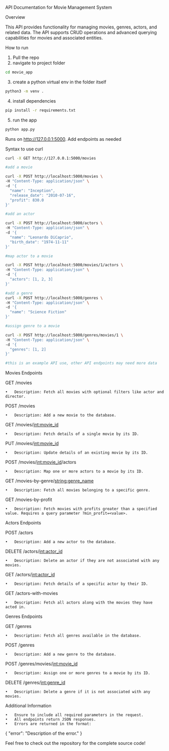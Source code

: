 API Documentation for Movie Management System

Overview

This API provides functionality for managing movies, genres, actors, and related data. The API supports CRUD operations and advanced querying capabilities for movies and associated entities.

How to run 
1) Pull the repo
2) navigate to project folder
```bash
cd movie_app
```
3) create a python virtual env in the folder itself
```bash
python3 -m venv .
```
4) install dependencies
```bash
pip install -r requirements.txt
```
5) run the app
```bash
python app.py
```

Runs on http://127.0.0.1:5000.
Add endpoints as needed

Syntax to use curl
```bash
curl -X GET http://127.0.0.1:5000/movies

#add a movie

curl -X POST http://localhost:5000/movies \
-H "Content-Type: application/json" \
-d '{
  "name": "Inception",
  "release_date": "2010-07-16",
  "profit": 830.0
}'

#add an actor

curl -X POST http://localhost:5000/actors \
-H "Content-Type: application/json" \
-d '{
  "name": "Leonardo DiCaprio",
  "birth_date": "1974-11-11"
}'

#map actor to a movie

curl -X POST http://localhost:5000/movies/1/actors \
-H "Content-Type: application/json" \
-d '{
  "actors": [1, 2, 3]
}'

#add a genre
curl -X POST http://localhost:5000/genres \
-H "Content-Type: application/json" \
-d '{
  "name": "Science Fiction"
}'

#assign genre to a movie

curl -X POST http://localhost:5000/genres/movies/1 \
-H "Content-Type: application/json" \
-d '{
  "genres": [1, 2]
}'

#this is an example API use, other API endpoints may need more data
```

Movies Endpoints

GET /movies

	•	Description: Fetch all movies with optional filters like actor and director.

POST /movies

	•	Description: Add a new movie to the database.

GET /movies/<int:movie_id>

	•	Description: Fetch details of a single movie by its ID.

PUT /movies/<int:movie_id>

	•	Description: Update details of an existing movie by its ID.

POST /movies/<int:movie_id>/actors

	•	Description: Map one or more actors to a movie by its ID.

GET /movies-by-genre/<string:genre_name>

	•	Description: Fetch all movies belonging to a specific genre.

GET /movies-by-profit

	•	Description: Fetch movies with profits greater than a specified value. Requires a query parameter ?min_profit=<value>.

Actors Endpoints

POST /actors

	•	Description: Add a new actor to the database.

DELETE /actors/<int:actor_id>

	•	Description: Delete an actor if they are not associated with any movies.

GET /actors/<int:actor_id>

	•	Description: Fetch details of a specific actor by their ID.

GET /actors-with-movies

	•	Description: Fetch all actors along with the movies they have acted in.

Genres Endpoints

GET /genres

	•	Description: Fetch all genres available in the database.

POST /genres

	•	Description: Add a new genre to the database.

POST /genres/movies/<int:movie_id>

	•	Description: Assign one or more genres to a movie by its ID.

DELETE /genres/<int:genre_id>

	•	Description: Delete a genre if it is not associated with any movies.

Additional Information

	•	Ensure to include all required parameters in the request.
	•	All endpoints return JSON responses.
	•	Errors are returned in the format:

{
    "error": "Description of the error."
}



Feel free to check out the repository for the complete source code!
